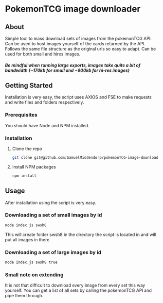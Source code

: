 # PokemonTCG image downloader

## About

Simple tool to mass download sets of images from the pokemonTCG API. Can be used to host images yourself of the cards returned by the API. Follows the same file structure as the original urls so easy to adapt. Can be used for both small and hires images.


##### Be mindful when running large exports, images take quite a bit of bandwidth (~170kb for small and ~900kb for hi-res images)

## Getting Started

Installation is very easy, the script uses AXIOS and FSE to make requests and write files and folders respectively.

### Prerequisites

You should have Node and NPM installed.

### Installation

1. Clone the repo
   ```sh
   git clone git@github.com:SamuelMiddendorp/pokemonTCG-image-downloader.git
   ```
2. Install NPM packages
   ```sh
   npm install
   ```
## Usage

After installation using the script is very easy.

### Downloading a set of small images by id

```sh
node index.js swsh8
```
This will create folder swsh8 in the directory the script is located in and will put all images in there.

### Downloading a set of large images by id

```sh
node index.js swsh8 true
```


### Small note on extending

It is not that difficult to download every image from every set this way yourself. You can get a list of all sets by calling the pokemonTCG API and pipe them through.





